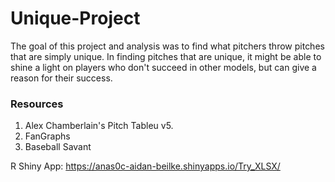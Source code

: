 # Unique-Project

The goal of this project and analysis was to find what pitchers throw pitches that are simply unique. In finding pitches that are unique, it might be able to shine a light on players who don't succeed in other models, but can give a reason for their success. 

### Resources 

1. Alex Chamberlain's Pitch Tableu v5.
2. FanGraphs
3. Baseball Savant

R Shiny App: https://anas0c-aidan-beilke.shinyapps.io/Try_XLSX/
